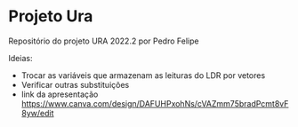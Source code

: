 # Projeto Ura
 Repositório do projeto URA 2022.2 por Pedro Felipe



 Ideias:
 - Trocar as variáveis que armazenam as leituras do LDR por vetores
 - Verificar outras substituições
 - link da apresentação https://www.canva.com/design/DAFUHPxohNs/cVAZmm75bradPcmt8vF8yw/edit

